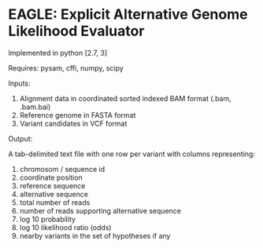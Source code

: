 # EAGLE: Explicit Alternative Genome Likelihood Evaluator

Implemented in python [2.7, 3]

Requires: pysam, cffi, numpy, scipy

Inputs:

1. Alignment data in coordinated sorted indexed BAM format (.bam, .bam.bai)
2. Reference genome in FASTA format
3. Variant candidates in VCF format

Output:

A tab-delimited text file with one row per variant with columns representing:

1. chromosom / sequence id
2. coordinate position
3. reference sequence
4. alternative sequence
5. total number of reads
6. number of reads supporting alternative sequence
7. log 10 probability
8. log 10 likelihood ratio (odds)
9. nearby variants in the set of hypotheses if any

